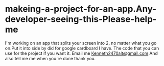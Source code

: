 # makeing-a-project-for-an-app.Any-developer-seeing-this-Please-help-me
I'm working on an app that splits your screen into 2, no matter what you go on.Put it into side by did for google cardboard I have.  The code that you can use for the project if you want it.  Email me Kenneth2470alt@gmail.com And also tell me me when you're done thank you.
